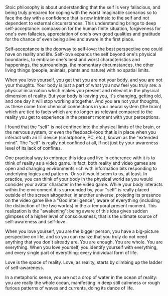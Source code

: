 Stoic philosophy is about understanding that the self is very fallacious, and being truly prepared for coping with the worst imaginable scenarios so to face the day with a confidence that is now intrinsic to the self and not dependent to external circumstances.
This understanding brings to deep self-acceptance: compassion for the human finite situation, forgiveness for one's own fallacies, appreciation of one's own good qualities and gratitude for the chance of even being alive and aware in the first place.

Self-acceptance is the doorway to self-love: the best perspective one could have on reality and life.
Self-love expands the self beyond one's physical boundaries, to embrace one's best and worst characteristics and happenings, the surroundings, the momentary circumstances, the other living things (people, animals, plants and nature) with no spatial limits.

When you love yourself, you get that you are not your body, and you are not your thoughts.
Your body is just a part of what you now feel you truly are: a physical incarnation which makes you present and relevant in the physical dimension of reality.
But your body is leaving you, it's changing, getting old, and one day it will stop working altogether.
And you are not your thoughts, as these come from chemical connections in your neural system (the brain) which are tied to facts which are no longer as relevant compared to the reality you get to experience in the present moment with your perceptions.

I found that the "self" is not confined into the physical limits of the brain, or the nervous system, or even the feedback-loop that is in place when you interact with an IT device (smartphone, PC, etc.), known as the "extended mind".
The "self" is really not confined at all, if not just by your awareness level of its lack of confines.

One practical way to embrace this idea and live in coherence with it is to think of reality as a video game.
In fact, both reality and video games are open and changing environments rich with information bits responding to underlying logics and patterns. Or so it would seem to us, at least.
In practice, you can think of your body in the physical world as you would consider your avatar character in the video game.
While your body interacts within the environment it is surrounded by, your "self" is really placed outside of the screen altogether, in another universe, projeting its presence on the video game like a "God intelligence", aware of everything (including the distinction of the two worlds) in the a-temporal present moment.
This realization is the "awakening": being aware of this idea gives sudden glimpses of a higher level of consciousness, that is the ultimate source of self-awareness and self-love.

When you love yourself, you are the bigger person, you have a big-picture perspective on life, and so you can realize that you truly do not need anything that you don't already are. You are enough. You are whole. You are everything.
When you love yourself, you identify yourself with everything, and every single part of everything: every individual form of life.

Love is the space of reality.
Love, as reality, starts by climbing up the ladder of self-awareness.

In a metaphoric sense, you are not a drop of water in the ocean of reality: you are really the whole ocean, manifesting in deep still calmness or rough furious patterns of waves and currents, doing its dance of life.
